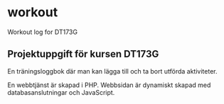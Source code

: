 # workout
Workout log for DT173G

## Projektuppgift för kursen DT173G
En träningsloggbok där man kan lägga till och ta bort utförda aktiviteter. 

En webbtjänst är skapad i PHP. 
Webbsidan är dynamiskt skapad med databasanslutningar och JavaScript. 

 
